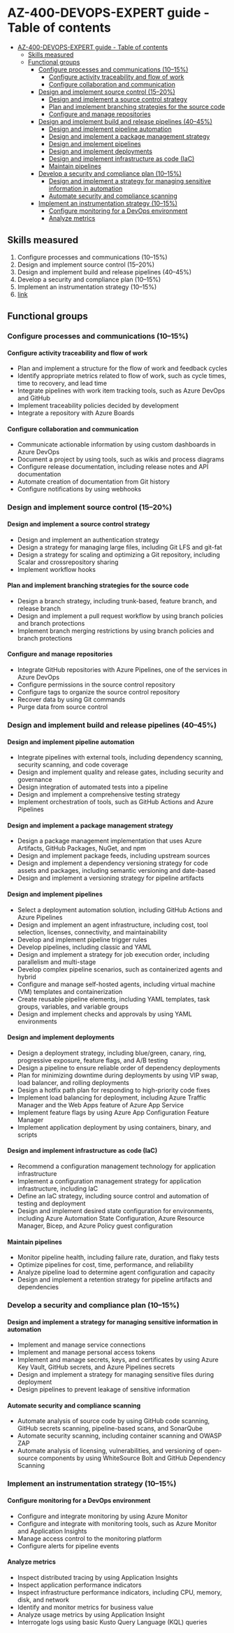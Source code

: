 # AZ-400-DEVOPS-EXPERT guide - Table of contents

- [AZ-400-DEVOPS-EXPERT guide - Table of contents](#az-400-devops-expert-guide---table-of-contents)
  - [Skills measured](#skills-measured)
  - [Functional groups](#functional-groups)
    - [Configure processes and communications (10–15%)](#configure-processes-and-communications-1015)
      - [Configure activity traceability and flow of work](#configure-activity-traceability-and-flow-of-work)
      - [Configure collaboration and communication](#configure-collaboration-and-communication)
    - [Design and implement source control (15–20%)](#design-and-implement-source-control-1520)
      - [Design and implement a source control strategy](#design-and-implement-a-source-control-strategy)
      - [Plan and implement branching strategies for the source code](#plan-and-implement-branching-strategies-for-the-source-code)
      - [Configure and manage repositories](#configure-and-manage-repositories)
    - [Design and implement build and release pipelines (40–45%)](#design-and-implement-build-and-release-pipelines-4045)
      - [Design and implement pipeline automation](#design-and-implement-pipeline-automation)
      - [Design and implement a package management strategy](#design-and-implement-a-package-management-strategy)
      - [Design and implement pipelines](#design-and-implement-pipelines)
      - [Design and implement deployments](#design-and-implement-deployments)
      - [Design and implement infrastructure as code (IaC)](#design-and-implement-infrastructure-as-code-iac)
      - [Maintain pipelines](#maintain-pipelines)
    - [Develop a security and compliance plan (10–15%)](#develop-a-security-and-compliance-plan-1015)
      - [Design and implement a strategy for managing sensitive information in automation](#design-and-implement-a-strategy-for-managing-sensitive-information-in-automation)
      - [Automate security and compliance scanning](#automate-security-and-compliance-scanning)
    - [Implement an instrumentation strategy (10–15%)](#implement-an-instrumentation-strategy-1015)
      - [Configure monitoring for a DevOps environment](#configure-monitoring-for-a-devops-environment)
      - [Analyze metrics](#analyze-metrics)

## Skills measured

1. Configure processes and communications (10–15%)
1. Design and implement source control (15–20%)
1. Design and implement build and release pipelines (40–45%)
1. Develop a security and compliance plan (10–15%)
1. Implement an instrumentation strategy (10–15%)
1. [link](https://query.prod.cms.rt.microsoft.com/cms/api/am/binary/RE3VP8d)

## Functional groups

### Configure processes and communications (10–15%)

#### Configure activity traceability and flow of work

- Plan and implement a structure for the flow of work and feedback cycles
- Identify appropriate metrics related to flow of work, such as cycle times, time to recovery, and
lead time
- Integrate pipelines with work item tracking tools, such as Azure DevOps and GitHub
- Implement traceability policies decided by development
- Integrate a repository with Azure Boards

#### Configure collaboration and communication

- Communicate actionable information by using custom dashboards in Azure DevOps
- Document a project by using tools, such as wikis and process diagrams
- Configure release documentation, including release notes and API documentation
- Automate creation of documentation from Git history
- Configure notifications by using webhooks

### Design and implement source control (15–20%)

#### Design and implement a source control strategy

- Design and implement an authentication strategy
- Design a strategy for managing large files, including Git LFS and git-fat
- Design a strategy for scaling and optimizing a Git repository, including Scalar and crossrepository sharing
- Implement workflow hooks

#### Plan and implement branching strategies for the source code

- Design a branch strategy, including trunk-based, feature branch, and release branch
- Design and implement a pull request workflow by using branch policies and branch protections
- Implement branch merging restrictions by using branch policies and branch protections

#### Configure and manage repositories

- Integrate GitHub repositories with Azure Pipelines, one of the services in Azure DevOps
- Configure permissions in the source control repository
- Configure tags to organize the source control repository
- Recover data by using Git commands
- Purge data from source control

### Design and implement build and release pipelines (40–45%)

#### Design and implement pipeline automation

- Integrate pipelines with external tools, including dependency scanning, security scanning, and
code coverage
- Design and implement quality and release gates, including security and governance
- Design integration of automated tests into a pipeline
- Design and implement a comprehensive testing strategy
- Implement orchestration of tools, such as GitHub Actions and Azure Pipelines

#### Design and implement a package management strategy

- Design a package management implementation that uses Azure Artifacts, GitHub Packages,
NuGet, and npm
- Design and implement package feeds, including upstream sources
- Design and implement a dependency versioning strategy for code assets and packages,
including semantic versioning and date-based
- Design and implement a versioning strategy for pipeline artifacts

#### Design and implement pipelines

- Select a deployment automation solution, including GitHub Actions and Azure Pipelines
- Design and implement an agent infrastructure, including cost, tool selection, licenses,
connectivity, and maintainability
- Develop and implement pipeline trigger rules
- Develop pipelines, including classic and YAML
- Design and implement a strategy for job execution order, including parallelism and multi-stage
- Develop complex pipeline scenarios, such as containerized agents and hybrid
- Configure and manage self-hosted agents, including virtual machine (VM) templates and
containerization
- Create reusable pipeline elements, including YAML templates, task groups, variables, and
variable groups
- Design and implement checks and approvals by using YAML environments

#### Design and implement deployments

- Design a deployment strategy, including blue/green, canary, ring, progressive exposure, feature
flags, and A/B testing
- Design a pipeline to ensure reliable order of dependency deployments
- Plan for minimizing downtime during deployments by using VIP swap, load balancer, and rolling
deployments
- Design a hotfix path plan for responding to high-priority code fixes
- Implement load balancing for deployment, including Azure Traffic Manager and the Web Apps
feature of Azure App Service
- Implement feature flags by using Azure App Configuration Feature Manager
- Implement application deployment by using containers, binary, and scripts

#### Design and implement infrastructure as code (IaC)

- Recommend a configuration management technology for application infrastructure
- Implement a configuration management strategy for application infrastructure, including IaC
- Define an IaC strategy, including source control and automation of testing and deployment
- Design and implement desired state configuration for environments, including Azure
Automation State Configuration, Azure Resource Manager, Bicep, and Azure Policy guest
configuration

#### Maintain pipelines

- Monitor pipeline health, including failure rate, duration, and flaky tests
- Optimize pipelines for cost, time, performance, and reliability
- Analyze pipeline load to determine agent configuration and capacity
- Design and implement a retention strategy for pipeline artifacts and dependencies

### Develop a security and compliance plan (10–15%)

#### Design and implement a strategy for managing sensitive information in automation

- Implement and manage service connections
- Implement and manage personal access tokens
- Implement and manage secrets, keys, and certificates by using Azure Key Vault, GitHub secrets,
and Azure Pipelines secrets
- Design and implement a strategy for managing sensitive files during deployment
- Design pipelines to prevent leakage of sensitive information

#### Automate security and compliance scanning

- Automate analysis of source code by using GitHub code scanning, GitHub secrets scanning,
pipeline-based scans, and SonarQube
- Automate security scanning, including container scanning and OWASP ZAP
- Automate analysis of licensing, vulnerabilities, and versioning of open-source components by
using WhiteSource Bolt and GitHub Dependency Scanning

### Implement an instrumentation strategy (10–15%)

#### Configure monitoring for a DevOps environment

- Configure and integrate monitoring by using Azure Monitor
- Configure and integrate with monitoring tools, such as Azure Monitor and Application Insights
- Manage access control to the monitoring platform
- Configure alerts for pipeline events

#### Analyze metrics

- Inspect distributed tracing by using Application Insights
- Inspect application performance indicators
- Inspect infrastructure performance indicators, including CPU, memory, disk, and network
- Identify and monitor metrics for business value
- Analyze usage metrics by using Application Insight
- Interrogate logs using basic Kusto Query Language (KQL) queries
